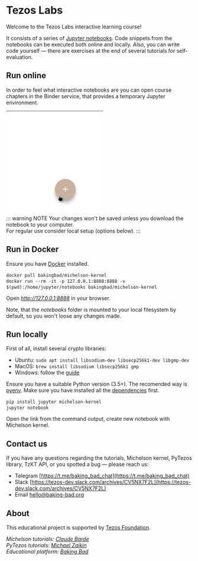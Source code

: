 # Tezos Labs
Welcome to the Tezos Labs interactive learning course!   

It consists of a series of [Jupyter notebooks](https://jupyter.org/). Code snippets from the notebooks can be executed both online and locally. Also, you can write code yourself — there are exercises at the end of several tutorials for self-evaluation.  

## Run online
In order to feel what interactive notebooks are you can open course chapters in the Binder service, that provides a temporary Jupyter environment.

![Open in Binder](docs/.vuepress/public/binder.gif)

::: warning NOTE
Your changes won't be saved unless you download the notebook to your computer.  
For regular use consider local setup (options below).
:::

## Run in Docker

Ensure you have [Docker](https://docs.docker.com/get-docker/) installed.

```
docker pull bakingbad/michelson-kernel
docker run --rm -it -p 127.0.0.1:8888:8888 -v $(pwd):/home/jupyter/notebooks bakingbad/michelson-kernel
```

Open _http://127.0.0.1:8888_ in your browser.  

Note, that the _notebooks_ folder is mounted to your local filesystem by default, so you won't loose any changes made.

## Run locally

First of all, install several crypto libraries:
* Ubuntu: `sudo apt install libsodium-dev libsecp256k1-dev libgmp-dev`
* MacOS: `brew install libsodium libsecp256k1 gmp`
* Windows: follow the [guide](https://github.com/baking-bad/pytezos#windows)

Ensure you have a suitable Python version (3.5+). 
The recomended way is [pyenv](https://github.com/pyenv/pyenv-installer).
Make sure you have installed all the [dependencies](https://github.com/pyenv/pyenv/wiki/Common-build-problems) first.

```
pip install jupyter michelson-kernel
jupyter notebook
```

Open the link from the command output, create new notebook with Michelson kernel.

## Contact us
If you have any questions regarding the tutorials, Michelson kernel, PyTezos library, TzKT API, or you spotted a bug — please reach us:
* Telegram [https://t.me/baking_bad_chat](https://t.me/baking_bad_chat)
* Slack [https://tezos-dev.slack.com/archives/CV5NX7F2L](https://tezos-dev.slack.com/archives/CV5NX7F2L)
* Email [hello@baking-bad.org](mailto://hello@baking-bad.org)

## About

This educational project is supported by [Tezos Foundation](https://tezos.foundation). 

*Michelson tutorials: [Claude Barde](https://github.com/claudebarde)*  
*PyTezos tutorials: [Michael Zaikin](https://github.com/m-kus)*  
*Educational platform: [Baking Bad](https://baking-bad.org/docs)*